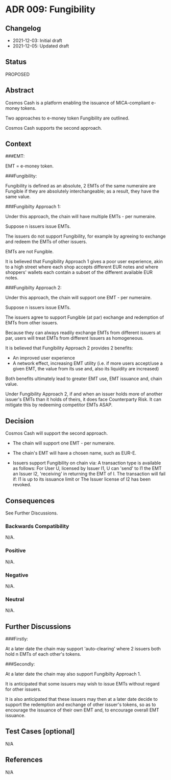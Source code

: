 # ADR 009: Fungibility

## Changelog

- 2021-12-03: Initial draft
- 2021-12-05: Updated draft

## Status

PROPOSED

## Abstract

Cosmos Cash is a platform enabling the issuance of MICA-compliant e-money tokens.

Two approaches to e-money token Fungibility are outlined.

Cosmos Cash supports the second approach.

## Context

###EMT:

EMT = e-money token.

###Fungibility:

Fungibility is defined as an absolute, 2 EMTs of the same numeraire are Fungible if they are absolutely interchangeable; as a result, they have the same value.

###Fungibilty Approach 1:

Under this approach, the chain will have multiple EMTs - per numeraire.

Suppose n issuers issue EMTs.

The issuers do not support Fungibility, for example by agreeing to exchange and redeem the EMTs of other issuers.

EMTs are not Fungible.

It is believed that Fungibility Approach 1 gives a poor user experience, akin to a high street where each shop accepts different EUR notes and where
shoppers' wallets each contain a subset of the different available EUR notes.

###Fungibilty Approach 2:

Under this approach, the chain will support one EMT - per numeraire.

Suppose n issuers issue EMTs.

The issuers agree to support Fungible (at par) exchange and redemption of EMTs from other issuers.

Because they can always readily exchange EMTs from different issuers at par, users will treat EMTs from different Issuers as homogeneous.

It is believed that Fungibility Approach 2 provides 2 benefits:
* An improved user experience
* A network effect, increasing EMT utility (i.e. if more users accept/use a given EMT, the value from its use and, also its liquidity are increased)

Both benefits ultimately lead to greater EMT use, EMT issuance and, chain value.

Under Fungibility Approach 2, if and when an issuer holds more of another issuer's EMTs than it holds of theirs, it does face Counterparty Risk. It can mitigate this by redeeming competitor EMTs ASAP.

## Decision

Cosmos Cash will support the second approach.

* The chain will support one EMT - per numeraire.

* The chain's EMT will have a chosen name, such as EUR-E.

* Issuers support Fungibility on chain via:
A transaction type is available as follows:
For User U, licensed by Issuer I1, U can 'send' to I1 the EMT an Issuer I2, 'receiving' in returning the EMT of I.
The transaction will fail if:
I1 is up to its issuance limit or
The Issuer license of I2 has been revoked.

## Consequences

See Further Discussions.

### Backwards Compatibility

N/A.

### Positive

N/A.

### Negative

N/A.

### Neutral

N/A.

## Further Discussions

###Firstly:

At a later date the chain may support 'auto-clearing' where 2 issuers both hold n EMTs of each other's tokens.

###Secondly:

At a later date the chain may also support Fungibilty Approach 1.

It is anticipated that some issuers may wish to issue EMTs without regard for other issuers.

It is also anticipated that these issuers may then at a later date decide to support the redemption and exchange of other issuer's tokens,
so as to encourage the issuance of their own EMT and, to encourage overall EMT issuance.

## Test Cases [optional]

N/A

## References

N/A

